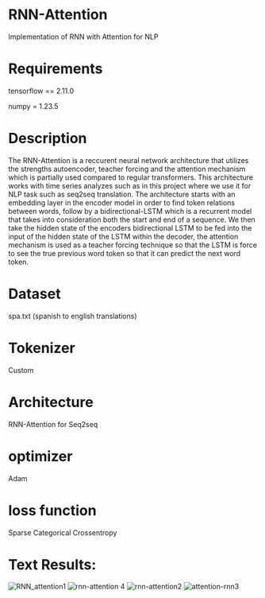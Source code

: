 # RNN-Attention
Implementation of  RNN with Attention for NLP

# Requirements
tensorflow == 2.11.0

numpy = 1.23.5

# Description
The RNN-Attention is a reccurent neural network architecture that utilizes the strengths autoencoder, teacher forcing and the attention mechanism which is partially used compared to regular transformers. This architecture works with time series analyzes such as in this project where we use it for NLP task such as seq2seq translation. The architecture starts with an embedding layer in the encoder model in order to find token relations between words,  follow by a bidirectional-LSTM which is a recurrent model that takes into consideration both the start and end of a sequence. We then take the hidden state of the encoders bidirectional LSTM to be fed into the input of the hidden state of the LSTM within the decoder, the attention mechanism is used as a teacher forcing technique so that the LSTM is force to see the true previous word token so that it can predict the next word token.

# Dataset
spa.txt (spanish to english translations)

# Tokenizer
Custom

# Architecture
RNN-Attention for Seq2seq

# optimizer
Adam

# loss function
Sparse Categorical Crossentropy

# Text Results:

![RNN_attention1](https://github.com/Santiagor2230/RNN-Attention/assets/52907423/a38886bb-d821-4be4-be0a-bfd6b64a658e)
![rnn-attention 4](https://github.com/Santiagor2230/RNN-Attention/assets/52907423/3c54a3a4-9182-49a0-8085-a89c179b3729)
![rnn-attention2](https://github.com/Santiagor2230/RNN-Attention/assets/52907423/bec0ca3f-b7f1-4633-85e4-4c636cf2f16b)
![attention-rnn3](https://github.com/Santiagor2230/RNN-Attention/assets/52907423/1e1ff1eb-11e7-446b-bee3-c29fb7ec0454)
